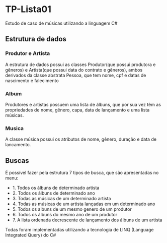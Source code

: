 # TP-Lista01
Estudo de caso de músicas utilizando a linguagem C#

## Estrutura de dados

### Produtor e Artista
A estrutura de dados possui as classes Produtor(que possui produtora e gêneros) e Artista(que possui data do contrato e gêneros), ambos derivados da classe abstrata Pessoa, que tem nome, cpf e datas de nascimento e falecimento

### Album
Produtores e artistas possuem uma lista de álbuns, que por sua vez têm as propriedades de nome, gênero, capa, data de lançamento e uma lista músicas.

### Musica
A classe música possui os atributos de nome, gênero, duração e data de lancamento.

## Buscas
É possível fazer pela estrutura 7 tipos de busca, que são apresentadas no menu:

<ul>
    <li>1. Todos os álbuns de determinado artista</li>
    <li>2. Todos os álbuns de determinado ano</li>
    <li>3. Todas as músicas de um determinado artista</li>
    <li>4. Todas as músicas de um artista lançadas em um determinado ano</li>
    <li>5. Todos os albuns de um mesmo genero de um produtor</li>
    <li>6. Todos os álbuns do mesmo ano de um produtor</li>
    <li>7. A lista ordenada decrescente de lançamento dos álbuns de um artista</li>
</ul>

Todas foram implementadas utilizando a tecnologia de LINQ (Language Integrated Query) do C#